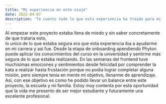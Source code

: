 ```yaml
---
title: "Mi experiencia en este viaje"
date: 2022-04-07
description: 'Te cuento todo lo que esta experiencia ha traido para mi ¡Bienvenido!'
---
```


Al empezar este proyecto estaba llena de miedo y sin saber concretamente de que trataria esto, <br>
lo unico de lo que estaba segura era que esta experiencia iba a ayudarme en mi carrera y asi fue. Desde la etapa de onboarding
apendiendo Phyton puede aplicar los conocimientos del curso en la universidad y sentirme más segura de lo que estaba realizando.
En las semanas del frontend tuve muchisimas emociones  y sentimientos desde felicidad por comprender la kata a realizar hasta frustación 
porque no podia lograr completar alguna misión, pero siempre tenia en mente mi objetivo, llenarme de aprendizaje. Así, con ese objetivo es como he podido llevar un balance
entre este proyecto, la escuela y mi familia. Estoy muy contenta por esta oportunidad que la vida me presento de ser mejor estudiante y futuramente una excelente profesional.
